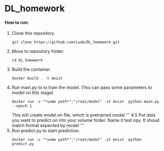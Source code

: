 # DL_homework

#### How to run:
1. Clone this repository.
    ```
    git clone https://github.com/Luab/DL_homework.git
    ```
2. Move to repository folder.
    ```
    cd DL_homework
    ```
3. Build the container.
    ```
    docker build . -t mnist
    ```
4. Run main.py to to train the model. (You can pass some parameters to model on this stage)
    ```
    docker run -v "*some path*":"/root/model" -it mnist  python main.py --epoch 1
    ```
   This will create model.nn file, which is pretrained model
   '''
4.5 Put data you want to predict on into your volume folder. Name it test.npy. It shoud match format expected by model
    '''
5. Run predict.py to start prediction.
    ```
    docker run -v "*some path*":"/root/model" -it mnist  python predict.py
    ```
